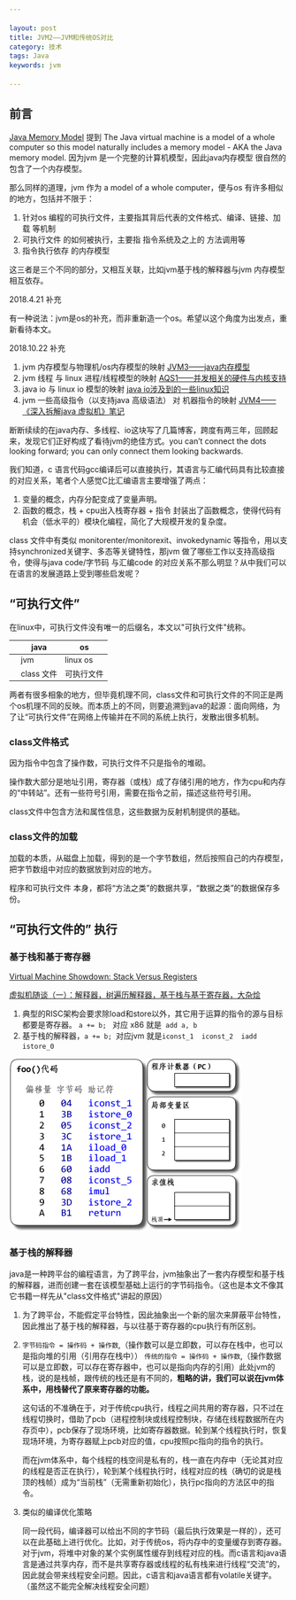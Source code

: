 ```yaml
---

layout: post
title: JVM2——JVM和传统OS对比
category: 技术
tags: Java
keywords: jvm

---
```


## 前言

[Java Memory Model](http://tutorials.jenkov.com/java-concurrency/java-memory-model.html) 提到  The Java virtual machine is a model of a whole computer so this model naturally includes a memory model - AKA the Java memory model. 因为jvm 是一个完整的计算机模型，因此java内存模型 很自然的包含了一个内存模型。

那么同样的道理，jvm 作为 a model of a whole computer，便与os 有许多相似的地方，包括并不限于：

1. 针对os 编程的可执行文件，主要指其背后代表的文件格式、编译、链接、加载 等机制
2. 可执行文件 的如何被执行，主要指 指令系统及之上的 方法调用等
3. 指令执行依存 的内存模型

这三者是三个不同的部分，又相互关联，比如jvm基于栈的解释器与jvm 内存模型 相互依存。

2018.4.21 补充

有一种说法：jvm是os的补充，而非重新造一个os。希望以这个角度为出发点，重新看待本文。

2018.10.22 补充

1. jvm 内存模型与物理机/os内存模型的映射 [JVM3——java内存模型](http://qiankunli.github.io/2017/05/02/java_memory_model.html)
2. jvm 线程 与 linux 进程/线程模型的映射 [AQS1——并发相关的硬件与内核支持](http://qiankunli.github.io/2016/03/13/aqs.html)
3. java io 与 linux io 模型的映射 [java io涉及到的一些linux知识](http://qiankunli.github.io/2017/04/16/linux_io.html)
4. jvm 一些高级指令（以支持java 高级语法） 对 机器指令的映射 [JVM4——《深入拆解java 虚拟机》笔记](http://qiankunli.github.io/2018/07/20/jvm_note.html)

断断续续的在java内存、多线程、io这块写了几篇博客，跨度有两三年，回顾起来，发现它们正好构成了看待jvm的绝佳方式。you can’t connect the dots looking forward; you can only connect them looking backwards. 

我们知道，c 语言代码gcc编译后可以直接执行，其语言与汇编代码具有比较直接的对应关系，笔者个人感觉C比汇编语言主要增强了两点：

1. 变量的概念，内存分配变成了变量声明。
2. 函数的概念，栈 + cpu出入栈寄存器 + 指令 封装出了函数概念，使得代码有机会（低水平的）模块化编程，简化了大规模开发的复杂度。

class 文件中有类似 monitorenter/monitorexit、invokedynamic 等指令，用以支持synchronized关键字、多态等关键特性，那jvm 做了哪些工作以支持高级指令，使得与java code/字节码 与汇编code 的对应关系不那么明显？从中我们可以在语言的发展道路上受到哪些启发呢？

## “可执行文件”

在linux中，可执行文件没有唯一的后缀名，本文以"可执行文件"统称。

||java|os|
|---|---|---|
||jvm|linux os|
||class 文件|可执行文件|

两者有很多相象的地方，但毕竟机理不同，class文件和可执行文件的不同正是两个os机理不同的反映。而本质上的不同，则要追溯到java的起源：面向网络，为了让“可执行文件”在网络上传输并在不同的系统上执行，发散出很多机制。

### class文件格式

因为指令中包含了操作数，可执行文件不只是指令的堆砌。

操作数大部分是地址引用，寄存器（或栈）成了存储引用的地方，作为cpu和内存的“中转站”。还有一些符号引用，需要在指令之前，描述这些符号引用。

class文件中包含方法和属性信息，这些数据为反射机制提供的基础。

### class文件的加载

加载的本质，从磁盘上加载，得到的是一个字节数组，然后按照自己的内存模型，把字节数组中对应的数据放到对应的地方。

程序和可执行文件  本身，都将“方法之类”的数据共享，“数据之类”的数据保存多份。

## “可执行文件的” 执行

### 基于栈和基于寄存器

[Virtual Machine Showdown: Stack Versus Registers](https://www.usenix.org/legacy/events/vee05/full_papers/p153-yunhe.pdf)

[虚拟机随谈（一）：解释器，树遍历解释器，基于栈与基于寄存器，大杂烩](http://rednaxelafx.iteye.com/blog/492667)

1. 典型的RISC架构会要求除load和store以外，其它用于运算的指令的源与目标都要是寄存器。 `a += b; ` 对应 x86 就是` add a, b` 
2. 基于栈的解释器，`a += b; `对应jvm 就是`iconst_1  iconst_2  iadd  istore_0  ` 

![](/public/upload/java/jvm_os_1.gif)

### 基于栈的解释器

java是一种跨平台的编程语言，为了跨平台，jvm抽象出了一套内存模型和基于栈的解释器，进而创建一套在该模型基础上运行的字节码指令。（这也是本文不像其它书籍一样先从"class文件格式"讲起的原因）

1. 为了跨平台，不能假定平台特性，因此抽象出一个新的层次来屏蔽平台特性，因此推出了基于栈的解释器，与以往基于寄存器的cpu执行有所区别。

2. `字节码指令 = 操作码 + 操作数`,（操作数可以是立即数，可以存在栈中，也可以是指向堆的引用（引用存在栈中）） `传统的指令 = 操作码 + 操作数`,（操作数据可以是立即数，可以存在寄存器中，也可以是指向内存的引用）此处jvm的栈，说的是栈帧，跟传统的栈还是有不同的，**粗略的讲，我们可以说在jvm体系中，用栈替代了原来寄存器的功能。**

    这句话的不准确在于，对于传统cpu执行，线程之间共用的寄存器，只不过在线程切换时，借助了pcb（进程控制块或线程控制块，存储在线程数据所在内存页中），pcb保存了现场环境，比如寄存器数据。轮到某个线程执行时，恢复现场环境，为寄存器赋上pcb对应的值，cpu按照pc指向的指令的执行。
    
    而在jvm体系中，每个线程的栈空间是私有的，栈一直在内存中（无论其对应的线程是否正在执行），轮到某个线程执行时，线程对应的栈（确切的说是栈顶的栈帧）成为“当前栈”（无需重新初始化），执行pc指向的方法区中的指令。
    
3. 类似的编译优化策略

    同一段代码，编译器可以给出不同的字节码（最后执行效果是一样的），还可以在此基础上进行优化。比如，对于传统os，将内存中的变量缓存到寄存器。对于jvm，将堆中对象的某个实例属性缓存到线程对应的栈。而c语言和java语言是通过共享内存，而不是共享寄存器或线程的私有栈来进行线程“交流”的，因此就会带来线程安全问题。因此，c语言和java语言都有volatile关键字。（虽然这不能完全解决线程安全问题）










